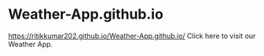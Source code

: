 # Weather-App.github.io
https://ritikkumar202.github.io/Weather-App.github.io/ Click here to visit our Weather App.
